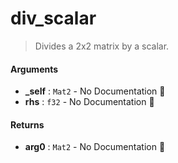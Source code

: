 # div\_scalar

>  Divides a 2x2 matrix by a scalar.

#### Arguments

- **\_self** : `Mat2` \- No Documentation 🚧
- **rhs** : `f32` \- No Documentation 🚧

#### Returns

- **arg0** : `Mat2` \- No Documentation 🚧